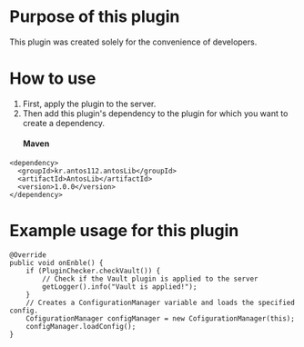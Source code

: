 # Purpose of this plugin
This plugin was created solely for the convenience of developers.
# How to use
1. First, apply the plugin to the server.
2. Then add this plugin's dependency to the plugin for which you want to create a dependency.
	#### Maven
````
<dependency>
  <groupId>kr.antos112.antosLib</groupId>
  <artifactId>AntosLib</artifactId>
  <version>1.0.0</version>
</dependency>
````
# Example usage for this plugin
````
@Override
public void onEnble() {
	if (PluginChecker.checkVault()) {
		// Check if the Vault plugin is applied to the server
		getLogger().info("Vault is applied!");
	}
	// Creates a ConfigurationManager variable and loads the specified config.
	CofigurationManager configManager = new CofigurationManager(this);
	configManager.loadConfig();
}
````
